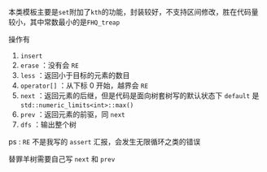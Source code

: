 本类模板主要是`set`附加了`kth`的功能，封装较好，不支持区间修改，胜在代码量较小，其中常数最小的是`FHQ_treap`

操作有

1. `insert`
2. `erase` ：没有会 `RE`
3. `less` ：返回小于目标的元素的数目
4. `operator[]` ：从下标 0 开始，越界会 `RE`
5. `next` ：返回元素的后继，但是代码是面向树套树写的默认状态下 `default` 是 `std::numeric_limits<int>::max()`
6. `prev` ：返回元素的前驱，同 `next` 
7. `dfs` ：输出整个树

ps : `RE` 不是我写的 `assert` 汇报，会发生无限循环之类的错误

替罪羊树需要自己写 `next` 和 `prev` 
